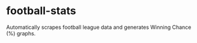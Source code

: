 # football-stats
Automatically scrapes football league data and generates Winning Chance (%) graphs. 
